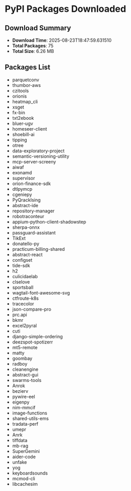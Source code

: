 # PyPI Packages Downloaded

## Download Summary
- **Download Time**: 2025-08-23T18:47:59.631510
- **Total Packages**: 75
- **Total Size**: 6.26 MB

## Packages List
- parquetconv
- thumbor-aws
- czitools
- orionis
- heatmap_cli
- xsget
- fx-bin
- txt2ebook
- bluer-ugv
- homeseer-client
- shoebill-ai
- tipping
- otree
- data-exploratory-project
- semantic-versioning-utility
- mcp-server-screeny
- aiwaf
- exonamd
- supervisor
- orion-finance-sdk
- dtlpymcp
- cgeniepy
- PyQrackIsing
- abstract-ide
- repository-manager
- robotraconteur
- appium-python-client-shadowstep
- sherpa-onnx
- passguard-assistant
- TikExt
- donatello-py
- practicum-billing-shared
- abstract-react
- configset
- tide-sdk
- h2
- culicidaelab
- clselove
- sportsball
- wagtail-font-awesome-svg
- ctfroute-k8s
- tracecolor
- json-compare-pro
- prc.api
- bkmr
- excel2pyral
- cuti
- django-simple-ordering
- deezspot-spotizerr
- mt5-remote
- matty
- goombay
- radboy
- cleanengine
- abstract-gui
- swarms-tools
- Anrok
- bezierv
- pywire-eel
- eigenpy
- nim-mmcif
- image-functions
- shared-utils-ems
- tradata-perf
- umepr
- Anrk
- tiffdata
- mb-rag
- SuperGemini
- aider-code
- unfake
- yog
- keyboardsounds
- mcmod-cli
- libcachesim
